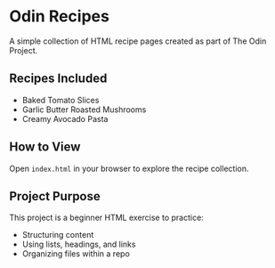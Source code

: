 # Odin Recipes

A simple collection of HTML recipe pages created as part of The Odin Project.

## Recipes Included
- Baked Tomato Slices
- Garlic Butter Roasted Mushrooms
- Creamy Avocado Pasta

## How to View

Open `index.html` in your browser to explore the recipe collection.

## Project Purpose

This project is a beginner HTML exercise to practice:
- Structuring content
- Using lists, headings, and links
- Organizing files within a repo


